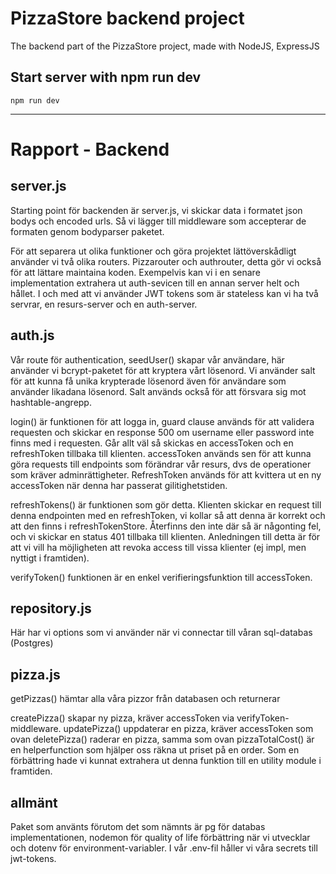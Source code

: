 # PizzaStore backend project

The backend part of the PizzaStore project, made with NodeJS, ExpressJS

## Start server with npm run dev

`npm run dev`

---

# Rapport - Backend

## server.js

Starting point för backenden är server.js, vi skickar data i formatet json bodys och encoded urls. Så vi lägger till middleware som accepterar de formaten genom bodyparser paketet.

För att separera ut olika funktioner och göra projektet lättöverskådligt använder vi två olika routers. Pizzarouter och authrouter, detta gör vi också för att lättare maintaina koden. Exempelvis kan vi i en senare implementation extrahera ut auth-sevicen till en annan server helt och hållet. I och med att vi använder JWT tokens som är stateless kan vi ha två servrar, en resurs-server och en auth-server.

## auth.js

Vår route för authentication, seedUser() skapar vår användare, här använder vi bcrypt-paketet för att kryptera vårt lösenord. Vi använder salt för att kunna få unika krypterade lösenord även för användare som använder likadana lösenord. Salt används också för att försvara sig mot hashtable-angrepp.

login() är funktionen för att logga in, guard clause används för att validera requesten och skickar en response 500 om username eller password inte finns med i requesten. Går allt väl så skickas en accessToken och en refreshToken tillbaka till klienten. accessToken används sen för att kunna göra requests till endpoints som förändrar vår resurs, dvs de operationer som kräver adminrättigheter. RefreshToken används för att kvittera ut en ny accessToken när denna har passerat gilitighetstiden.

refreshTokens() är funktionen som gör detta. Klienten skickar en request till denna endpointen med en refreshToken, vi kollar så att denna är korrekt och att den finns i refreshTokenStore. Återfinns den inte där så är någonting fel, och vi skickar en status 401 tillbaka till klienten. Anledningen till detta är för att vi vill ha möjligheten att revoka access till vissa klienter (ej impl, men nyttigt i framtiden).

verifyToken() funktionen är en enkel verifieringsfunktion till accessToken.

## repository.js

Här har vi options som vi använder när vi connectar till våran sql-databas (Postgres)

## pizza.js

getPizzas() hämtar alla våra pizzor från databasen och returnerar

createPizza() skapar ny pizza, kräver accessToken via verifyToken-middleware.
updatePizza() uppdaterar en pizza, kräver accessToken som ovan
deletePizza() raderar en pizza, samma som ovan
pizzaTotalCost() är en helperfunction som hjälper oss räkna ut priset på en order. Som en förbättring hade vi kunnat extrahera ut denna funktion till en utility module i framtiden.

## allmänt

Paket som använts förutom det som nämnts är pg för databas implementationen, nodemon för quality of life förbättring när vi utvecklar och dotenv för environment-variabler. I vår .env-fil håller vi våra secrets till jwt-tokens.
